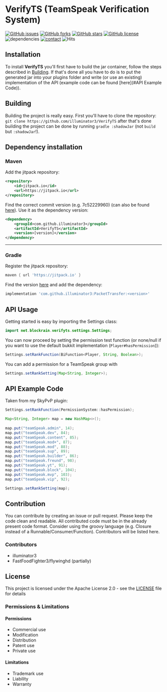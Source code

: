 # VerifyTS (TeamSpeak Verification System)

[![GitHub issues](https://img.shields.io/github/issues/illuminator3/VerifyTS)](https://github.com/illuminator3/VerifyTS/issues) [![GitHub forks](https://img.shields.io/github/forks/illuminator3/VerifyTS)](https://github.com/illuminator3/VerifyTS/network) [![GitHub stars](https://img.shields.io/github/stars/illuminator3/VerifyTS)](https://github.com/illuminator3/VerifyTS/stargazers) [![GitHub license](https://img.shields.io/github/license/illuminator3/VerifyTS)](https://github.com/illuminator3/VerifyTS/blob/master/LICENSE) ![dependencies](https://img.shields.io/badge/dependencies-spigot-yellow) [![contact](https://img.shields.io/badge/contact-jonas%40blockrain.net-blueviolet)](mailto:jonas@blockrain.net) ![Hits](https://hitcounter.pythonanywhere.com/count/tag.svg?url=https%3A%2F%2Fgithub.com%2Filluminator3%2Fverifyts)

## Installation

To install **VerifyTS** you'll first have to build the jar container, follow the steps described in [Building](#Building). If that's done all you have to do is to put the generated jar into your plugins folder and write (or use an existing) implementation of the API (example code can be found [here](#API Example Code)).

## Building

Building the project is really easy. First you'll have to clone the repository: ``git clone https://github.com/illuminator3/VerifyTS`` after that's done building the project can be done by running ``gradle :shadowJar`` (not ``build`` but ``:shadowJar``!).

## Dependency installation

### Maven

Add the jitpack repository:

```xml
<repository>
    <id>jitpack.io</id>
    <url>https://jitpack.io</url>
</repository>
```

Find the correct commit version (e.g. 7c52229960) (can also be found [here](https://jitpack.io/#illuminator3/VerifyTS)). Use it as the dependency version:

```xml
<dependency>
    <groupId>com.github.illuminator3</groupId>
    <artifactId>VerifyTS</artifactId>
    <version>[version]</version>
</dependency>
```

---

### Gradle
Register the jitpack repository:

```groovy
maven { url 'https://jitpack.io' }
```

Find the version [here](https://jitpack.io/#illuminator3/VerifyTS) and add the dependency:

```groovy
implementation 'com.github.illuminator3:PacketTransfer:<version>'
```

## API Usage

Getting started is easy by importing the Settings class:

```java
import net.blockrain.verifyts.settings.Settings;
```

You can now proceed by setting the permission test function (or none/null if you want to use the default bukkit implementation (``Player#hasPermission``)):

```java
Settings.setRankFunction(BiFunction<Player, String, Boolean>);
```

You can add a permission for a TeamSpeak group with

```java
Settings.setRankSetting(Map<String, Integer>);
```

## API Example Code

Taken from my SkyPvP plugin:

```java
Settings.setRankFunction(PermissionSystem::hasPermission);

Map<String, Integer> map = new HashMap<>();
 
map.put("teamSpeak.admin", 14);
map.put("teamSpeak.dev", 84);
map.put("teamSpeak.content", 85);
map.put("teamSpeak.mod+", 87);
map.put("teamSpeak.mod", 88);
map.put("teamSpeak.sup", 89);
map.put("teamSpeak.builder", 86);
map.put("teamSpeak.freund", 98);
map.put("teamSpeak.yt", 91);
map.put("teamSpeak.block", 104);
map.put("teamSpeak.mvp", 103);
map.put("teamSpeak.vip", 92);

Settings.setRankSetting(map);
```

## Contribution

You can contribute by creating an issue or pull request. Please keep the code clean and readable. All contributed code must be in the already present code format. Consider using the groovy language (e.g. Closure instead of a Runnable/Consumer/Function). Contributors will be listed here.

### Contributors

- illuminator3
- FastFoodFighter3/flywinghd (partially)

## License

This project is licensed under the Apache License 2.0 - see the [LICENSE](https://github.com/illuminator3/VerifyTS/blob/master/LICENSE) file for details

### Permissions & Limitations

#### Permissions

-  Commercial use
-  Modification
-  Distribution
-  Patent use
-  Private use

#### Limitations

-  Trademark use
-  Liability
-  Warranty